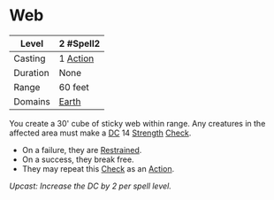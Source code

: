 # Web

| Level    | 2 #Spell2                                           |
| -------- | --------------------------------------------------- |
| Casting  | 1 [Action](../../../../Game%20Procedures/Action.md) |
| Duration | None                                                |
| Range    | 60 feet                                             |
| Domains  | [Earth](../../../Spell%20Domains/Earth.md)          |

You create a 30' cube of sticky web within range. Any creatures in the affected area must make a [DC](../../../../Game%20Procedures/DC.md) 14 [Strength](../../../../Player%20Characters/Chosen%20Statistics/Strength.md) [Check](../../../../Game%20Procedures/Check.md). 
- On a failure, they are [Restrained](../../../../Conditions/Restrained.md). 
- On a success, they break free. 
- They may repeat this [Check](../../../../Game%20Procedures/Check.md) as an [Action](../../../../Game%20Procedures/Action.md).

*Upcast: Increase the DC by 2 per spell level.*